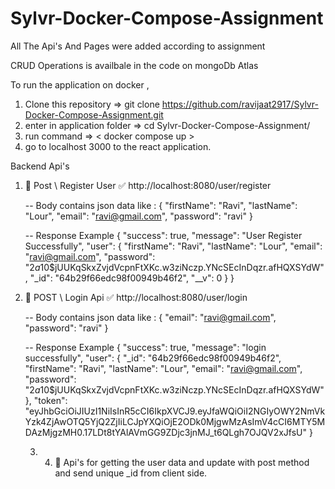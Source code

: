 # Sylvr-Docker-Compose-Assignment

All The Api's And Pages were added according to assignment

CRUD Operations is availbale in the code on mongoDb Atlas

To run the application on docker , 
1. Clone this repository =>  git clone https://github.com/ravijaat2917/Sylvr-Docker-Compose-Assignment.git
2. enter in application folder => cd Sylvr-Docker-Compose-Assignment/
3. run command  => < docker compose up > 
4. go to localhost 3000 to the react application.


Backend Api's
1. 🔴 Post \\ Register User 
   ✅ http://localhost:8080/user/register
   
   --  Body contains json data like :
    {
    "firstName": "Ravi",
    "lastName": "Lour",
    "email": "ravi@gmail.com",
    "password": "ravi"
    }
   
   -- Response Example
   {
    "success": true,
    "message": "User Register Successfully",
    "user": {
        "firstName": "Ravi",
        "lastName": "Lour",
        "email": "ravi@gmail.com",
        "password": "$2a$10$jUUKqSkxZvjdVcpnFtXKc.w3ziNczp.YNcSEcInDqzr.afHQXSYdW",
        "_id": "64b29f66edc98f00949b46f2",
        "__v": 0
    }
   }


2. 🔴 POST \\ Login Api
   ✅ http://localhost:8080/user/login

   --  Body contains json data like :
   {
    "email": "ravi@gmail.com",
    "password": "ravi"
   }

   -- Response Example
   {
    "success": true,
    "message": "login successfully",
    "user": {
        "_id": "64b29f66edc98f00949b46f2",
        "firstName": "Ravi",
        "lastName": "Lour",
        "email": "ravi@gmail.com",
        "password": "$2a$10$jUUKqSkxZvjdVcpnFtXKc.w3ziNczp.YNcSEcInDqzr.afHQXSYdW"
    },
    "token": "eyJhbGciOiJIUzI1NiIsInR5cCI6IkpXVCJ9.eyJfaWQiOiI2NGIyOWY2NmVkYzk4ZjAwOTQ5YjQ2ZjIiLCJpYXQiOjE2ODk0MjgwMzAsImV4cCI6MTY5MDAzMjgzMH0.17LDt8tYAlAVmGG9ZDjc3jnMJ_t6QLgh7OJQV2xJfsU"
    }

   3. 4. 🔴 Api's for getting the user data and update with post method and send unique _id from client side.
